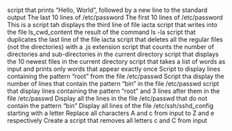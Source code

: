 script that prints “Hello, World”, followed by a new line to the standard output
The last 10 lines of /etc/password
The first 10 lines of /etc/password
This is a script tah displays the third line of file iacta
script that writes into the file ls_cwd_content the result of the command ls -la
script that duplicates the last line of the file iacta
script that deletes all the regular files (not the directories) with a .js extension
script that counts the number of directories and sub-directories in the current directory
script that displays the 10 newest files in the current directory
script that takes a list of words as input and prints only words that appear exactly once
Script to display lines containing the pattern “root” from the file /etc/passwd
Script tha display the number of lines that contain the pattern “bin” in the file /etc/passwd
script that display lines containing the pattern “root” and 3 lines after them in the file /etc/passwd
Display all the lines in the file /etc/passwd that do not contain the pattern “bin”
Display all lines of the file /etc/ssh/sshd_config starting with a letter
Replace all characters A and c from input to Z and e respectively
Create a script that removes all letters c and C from input

